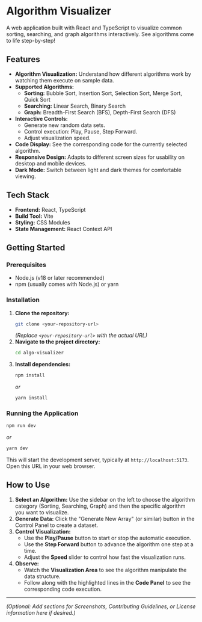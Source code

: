 # Algorithm Visualizer

A web application built with React and TypeScript to visualize common sorting, searching, and graph algorithms interactively. See algorithms come to life step-by-step!

## Features

*   **Algorithm Visualization:** Understand how different algorithms work by watching them execute on sample data.
*   **Supported Algorithms:**
    *   **Sorting:** Bubble Sort, Insertion Sort, Selection Sort, Merge Sort, Quick Sort
    *   **Searching:** Linear Search, Binary Search
    *   **Graph:** Breadth-First Search (BFS), Depth-First Search (DFS)
*   **Interactive Controls:**
    *   Generate new random data sets.
    *   Control execution: Play, Pause, Step Forward.
    *   Adjust visualization speed.
*   **Code Display:** See the corresponding code for the currently selected algorithm.
*   **Responsive Design:** Adapts to different screen sizes for usability on desktop and mobile devices.
*   **Dark Mode:** Switch between light and dark themes for comfortable viewing.

## Tech Stack

*   **Frontend:** React, TypeScript
*   **Build Tool:** Vite
*   **Styling:** CSS Modules
*   **State Management:** React Context API

## Getting Started

### Prerequisites

*   Node.js (v18 or later recommended)
*   npm (usually comes with Node.js) or yarn

### Installation

1.  **Clone the repository:**
    ```bash
    git clone <your-repository-url>
    ```
    *(Replace `<your-repository-url>` with the actual URL)*
2.  **Navigate to the project directory:**
    ```bash
    cd algo-visualizer
    ```
3.  **Install dependencies:**
    ```bash
    npm install
    ```
    *or*
    ```bash
    yarn install
    ```

### Running the Application

```bash
npm run dev
```
*or*
```bash
yarn dev
```

This will start the development server, typically at `http://localhost:5173`. Open this URL in your web browser.

## How to Use

1.  **Select an Algorithm:** Use the sidebar on the left to choose the algorithm category (Sorting, Searching, Graph) and then the specific algorithm you want to visualize.
2.  **Generate Data:** Click the "Generate New Array" (or similar) button in the Control Panel to create a dataset.
3.  **Control Visualization:**
    *   Use the **Play/Pause** button to start or stop the automatic execution.
    *   Use the **Step Forward** button to advance the algorithm one step at a time.
    *   Adjust the **Speed** slider to control how fast the visualization runs.
4.  **Observe:**
    *   Watch the **Visualization Area** to see the algorithm manipulate the data structure.
    *   Follow along with the highlighted lines in the **Code Panel** to see the corresponding code execution.

---

*(Optional: Add sections for Screenshots, Contributing Guidelines, or License information here if desired.)*
